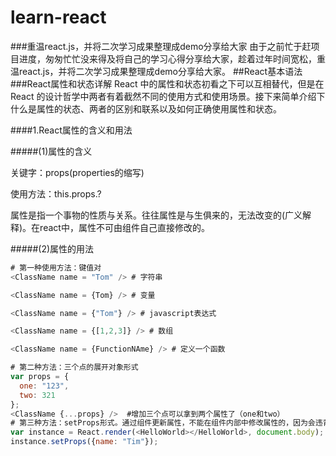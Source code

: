 # learn-react
###重温react.js，并将二次学习成果整理成demo分享给大家
由于之前忙于赶项目进度，匆匆忙忙没来得及将自己的学习心得分享给大家，趁着过年时间宽松，重温react.js，并将二次学习成果整理成demo分享给大家。
##React基本语法
###React属性和状态详解
React 中的属性和状态初看之下可以互相替代，但是在 React 的设计哲学中两者有着截然不同的使用方式和使用场景。接下来简单介绍下什么是属性的状态、两者的区别和联系以及如何正确使用属性和状态。

####1.React属性的含义和用法

#####(1)属性的含义

关键字：props(properties的缩写)

使用方法：this.props.?

属性是指一个事物的性质与关系。往往属性是与生俱来的，无法改变的(广义解释)。在react中，属性不可由组件自己直接修改的。

#####(2)属性的用法

```js
# 第一种使用方法：键值对
<ClassName name = "Tom" /> # 字符串

<ClassName name = {Tom} /> # 变量

<ClassName name = {"Tom"} /> # javascript表达式

<ClassName name = {[1,2,3]} /> # 数组

<ClassName name = {FunctionNAme} /> # 定义一个函数

# 第二种方法：三个点的展开对象形式
var props = {
  one: "123",
  two: 321
};
<ClassName {...props} />  #增加三个点可以拿到两个属性了（one和two）
# 第三种方法：setProps形式。通过组件更新属性，不能在组件内部中修改属性的，因为会违背组件设计原则（尽量避免）
var instance = React.render(<HelloWorld></HelloWorld>, document.body);
instance.setProps({name: "Tim"});
```
